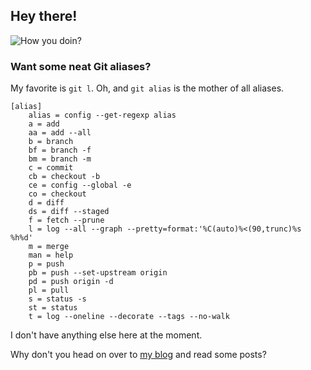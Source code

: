## Hey there!

![How you doin?](https://i.giphy.com/11SIBu3s72Co8w.gif)

### Want some neat Git aliases?

My favorite is `git l`. Oh, and `git alias` is the mother of all aliases.

```
[alias]
	alias = config --get-regexp alias
	a = add
	aa = add --all
	b = branch
	bf = branch -f
	bm = branch -m
	c = commit
	cb = checkout -b
	ce = config --global -e
	co = checkout
	d = diff
	ds = diff --staged
	f = fetch --prune
	l = log --all --graph --pretty=format:'%C(auto)%<(90,trunc)%s %h%d'
	m = merge
	man = help
	p = push
	pb = push --set-upstream origin
	pd = push origin -d
	pl = pull
	s = status -s
	st = status
	t = log --oneline --decorate --tags --no-walk
```

I don't have anything else here at the moment.

Why don't you head on over to [my blog](https://thehunk.blogspot.com) and read some posts?
